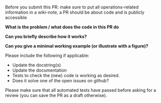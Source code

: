 Before you submit this PR: make sure to put all operations-related information in a wiki-note, a PR should be about code and is publicly accessible

**What is the problem / what does the code in this PR do**

**Can you briefly describe how it works?**

**Can you give a minimal working example (or illustrate with a figure)?**

Please include the following if applicable:
  - Update the docstring(s)
  - Update the documentation
  - Tests to check the (new) code is working as desired.
  - Does it solve one of the open issues on github?

Please make sure that all automated tests have passed before asking for a review (you can save the PR as a draft otherwise).
